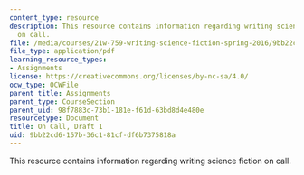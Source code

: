 ```yaml
---
content_type: resource
description: This resource contains information regarding writing science fiction
  on call.
file: /media/courses/21w-759-writing-science-fiction-spring-2016/9bb22cd6157b36c181cfdf6b7375818a_MIT21W_759S16_OnCall1.pdf
file_type: application/pdf
learning_resource_types:
- Assignments
license: https://creativecommons.org/licenses/by-nc-sa/4.0/
ocw_type: OCWFile
parent_title: Assignments
parent_type: CourseSection
parent_uid: 98f7883c-73b1-181e-f61d-63bd8d4e480e
resourcetype: Document
title: On Call, Draft 1
uid: 9bb22cd6-157b-36c1-81cf-df6b7375818a
---
```

This resource contains information regarding writing science fiction on call.